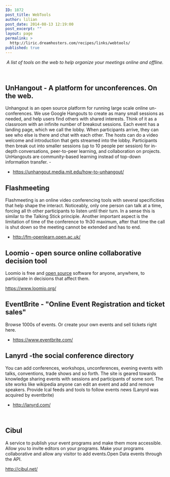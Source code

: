 ```yaml
---
ID: 1872
post_title: WebTools
author: lilian
post_date: 2014-08-13 12:19:00
post_excerpt: ""
layout: page
permalink: >
  http://liric.dreamhosters.com/recipes/links/webtools/
published: true
---
```

<em> A list of tools on the web to help organize your meetings online and offline.</em>

&nbsp;
<h2 id=":3to" class="hP" tabindex="-1">UnHangout - A platform for unconferen<wbr />ces. On the web.</h2>
Unhangout is an open source platform for running large scale online un-conferences. We use Google Hangouts to create as many small sessions as needed, and help users find others with shared interests.
Think of it as a classroom with an infinite number of breakout sessions. Each event has a landing page, which we call the lobby. When participants arrive, they can see who else is there and chat with each other. The hosts can do a video welcome and introduction that gets streamed into the lobby. Participants then break out into smaller sessions (up to 10 people per session) for in-depth conversations, peer-to-peer learning, and collaboration on projects. UnHangouts are community-based learning instead of top-down information transfer. -
<ul>
	<li><a href="https://unhangout.media.mit.edu/how-to-unhangout/">https://unhangout.media.mit.edu/how-to-unhangout/</a></li>
</ul>
<h2>Flashmeeting</h2>
Flashmeeting is an online video conferencing tools with several specificities that help shape the interact. Noticeably, only one person can talk at a time, forcing all th other participants to listen until their turn. In a sense this is similar to the Talking Stick principle. Another important aspect is the limitation of time of the conference to 1h30 maximum, after that time the call is shut down so the meeting cannot be extended and has to end.
<ul>
	<li><a href="http://fm-openlearn.open.ac.uk/">http://fm-openlearn.open.ac.uk/</a></li>
</ul>
<h2>Loomio - open source online collaborative decision tool</h2>
Loomio is free and <a href="https://github.com/loomio/loomio">open source</a> software for anyone, anywhere, to participate in decisions that affect them.

<a href="https://www.loomio.org/">https://www.loomio.org/</a>
<h2>EventBrite - "Online Event Registration and ticket sales"</h2>
Browse 1000s of events. Or create your own events and sell tickets right here.
<ul>
	<li><a href="https://www.eventbrite.com/">https://www.eventbrite.com/</a></li>
</ul>
<h2>Lanyrd -the social conference directory</h2>
You can add conferences, workshops, unconferences, evening events with talks, conventions, trade shows and so forth. The site is geared towards knowledge sharing events with sessions and participants of some sort. The site works like wikipedia anyone can edit an event and add and remove speakers. Provide Ical feeds and tools to follow events news (Lanyrd was acquired by eventbrite)
<ul>
	<li><a href="http://lanyrd.com/">http://lanyrd.com/</a></li>
</ul>
&nbsp;
<h2>Cibul</h2>
A service to publish your event programs and make them more accessible. Allow you to invite editors on your programs.
Make your programs collaborative and allow any visitor to add events.Open Data events through the API.

<a href="http://cibul.net/">http://cibul.net/</a>